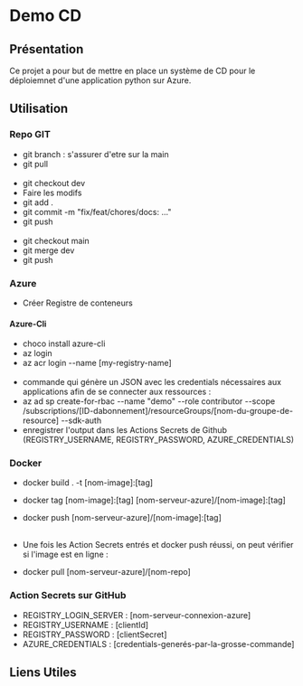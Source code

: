 # Demo CD 

## Présentation 

Ce projet a pour but de mettre en place un système de CD pour le déploiemnet d'une application python sur Azure.

## Utilisation 
### Repo GIT
- git branch : s'assurer d'etre sur la main
- git pull  <br> <br>
- git checkout dev
- Faire les modifs
- git add .
- git commit -m "fix/feat/chores/docs: ..."
- git push  <br> <br>
- git checkout main
- git merge dev
- git push

### Azure
- Créer Registre de conteneurs

#### Azure-Cli
- choco install azure-cli
- az login
- az acr login --name [my-registry-name] <br> <br>
- commande qui génère un JSON avec les credentials nécessaires aux applications afin de se connecter aux ressources : 
- az ad sp  create-for-rbac --name "demo" --role contributor --scope /subscriptions/[ID-dabonnement]/resourceGroups/[nom-du-groupe-de-resource] --sdk-auth
- enregistrer l'output dans les Actions Secrets de Github (REGISTRY_USERNAME, REGISTRY_PASSWORD, AZURE_CREDENTIALS)


### Docker
- docker build . -t [nom-image]:[tag] 
- docker tag [nom-image]:[tag] [nom-serveur-azure]/[nom-image]:[tag]
- docker push [nom-serveur-azure]/[nom-image]:[tag] <br> <br>

- Une fois les Action Secrets entrés et docker push réussi, on peut vérifier si l'image est en ligne :
- docker pull [nom-serveur-azure]/[nom-repo]

### Action Secrets sur GitHub
- REGISTRY_LOGIN_SERVER : [nom-serveur-connexion-azure]
- REGISTRY_USERNAME : [clientId]
- REGISTRY_PASSWORD : [clientSecret]
- AZURE_CREDENTIALS : [credentials-generés-par-la-grosse-commande]


## Liens Utiles 
